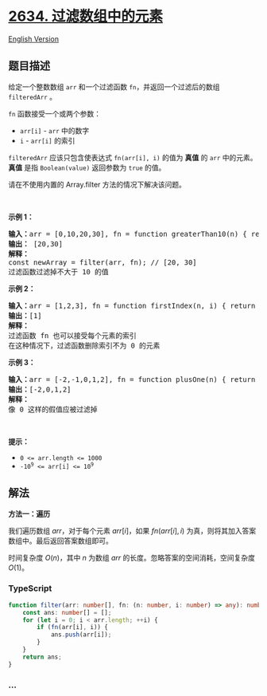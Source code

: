 # [2634. 过滤数组中的元素](https://leetcode.cn/problems/filter-elements-from-array)

[English Version](/solution/2600-2699/2634.Filter%20Elements%20from%20Array/README_EN.md)

## 题目描述

<!-- 这里写题目描述 -->

<p>给定一个整数数组&nbsp;<code>arr</code> 和一个过滤函数 <code>fn</code>，并返回一个过滤后的数组 <code>filteredArr</code> 。</p>

<p><code>fn</code> 函数接受一个或两个参数：</p>

<ul>
	<li><code>arr[i]</code> - <code>arr</code> 中的数字</li>
	<li><code>i</code> - <code>arr[i]</code> 的索引</li>
</ul>

<p><code>filteredArr</code> 应该只包含使表达式 <code>fn(arr[i], i)</code> 的值为 <strong>真值</strong> 的 <code>arr</code> 中的元素。<strong>真值</strong> 是指 <code>Boolean(value)</code>&nbsp;返回参数为&nbsp;<code>true</code> 的值。</p>

<p>请在不使用内置的 Array.filter 方法的情况下解决该问题。</p>

<p>&nbsp;</p>

<p><strong class="example">示例 1：</strong></p>

<pre>
<strong>输入：</strong>arr = [0,10,20,30], fn = function greaterThan10(n) { return n &gt; 10; }
<b>输出：</b> [20,30]
<b>解释：</b>
const newArray = filter(arr, fn); // [20, 30]
过滤函数过滤掉不大于 10 的值</pre>

<p><strong class="example">示例 2：</strong></p>

<pre>
<b>输入：</b>arr = [1,2,3], fn = function firstIndex(n, i) { return i === 0; }
<b>输出：</b>[1]
<strong>解释：</strong>
过滤函数 fn 也可以接受每个元素的索引
在这种情况下，过滤函数删除索引不为 0 的元素
</pre>

<p><strong class="example">示例 3：</strong></p>

<pre>
<b>输入：</b>arr = [-2,-1,0,1,2], fn = function plusOne(n) { return n + 1 }
<b>输出：</b>[-2,0,1,2]
<strong>解释：</strong>
像 0 这样的假值应被过滤掉
</pre>

<p>&nbsp;</p>

<p><strong>提示：</strong></p>

<ul>
	<li><code>0 &lt;= arr.length &lt;= 1000</code></li>
	<li><code><font face="monospace">-10<sup>9</sup>&nbsp;&lt;= arr[i] &lt;= 10<sup>9</sup></font></code></li>
</ul>

## 解法

<!-- 这里可写通用的实现逻辑 -->

**方法一：遍历**

我们遍历数组 $arr$，对于每个元素 $arr[i]$，如果 $fn(arr[i], i)$ 为真，则将其加入答案数组中。最后返回答案数组即可。

时间复杂度 $O(n)$，其中 $n$ 为数组 $arr$ 的长度。忽略答案的空间消耗，空间复杂度 $O(1)$。

<!-- tabs:start -->

### **TypeScript**

<!-- 这里可写当前语言的特殊实现逻辑 -->

```ts
function filter(arr: number[], fn: (n: number, i: number) => any): number[] {
    const ans: number[] = [];
    for (let i = 0; i < arr.length; ++i) {
        if (fn(arr[i], i)) {
            ans.push(arr[i]);
        }
    }
    return ans;
}
```

### **...**

```

```

<!-- tabs:end -->
